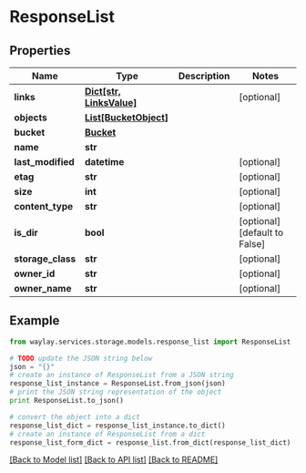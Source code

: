 # ResponseList


## Properties

Name | Type | Description | Notes
------------ | ------------- | ------------- | -------------
**links** | [**Dict[str, LinksValue]**](LinksValue.md) |  | [optional] 
**objects** | [**List[BucketObject]**](BucketObject.md) |  | 
**bucket** | [**Bucket**](Bucket.md) |  | 
**name** | **str** |  | 
**last_modified** | **datetime** |  | [optional] 
**etag** | **str** |  | [optional] 
**size** | **int** |  | [optional] 
**content_type** | **str** |  | [optional] 
**is_dir** | **bool** |  | [optional] [default to False]
**storage_class** | **str** |  | [optional] 
**owner_id** | **str** |  | [optional] 
**owner_name** | **str** |  | [optional] 

## Example

```python
from waylay.services.storage.models.response_list import ResponseList

# TODO update the JSON string below
json = "{}"
# create an instance of ResponseList from a JSON string
response_list_instance = ResponseList.from_json(json)
# print the JSON string representation of the object
print ResponseList.to_json()

# convert the object into a dict
response_list_dict = response_list_instance.to_dict()
# create an instance of ResponseList from a dict
response_list_form_dict = response_list.from_dict(response_list_dict)
```
[[Back to Model list]](../README.md#documentation-for-models) [[Back to API list]](../README.md#documentation-for-api-endpoints) [[Back to README]](../README.md)


